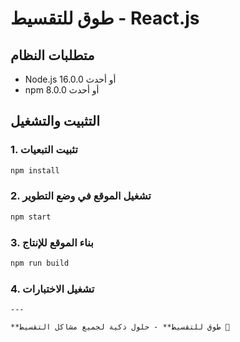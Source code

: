 # طوق للتقسيط - React.js



## متطلبات النظام
- Node.js 16.0.0 أو أحدث
- npm 8.0.0 أو أحدث

## التثبيت والتشغيل

### 1. تثبيت التبعيات
```bash
npm install
```

### 2. تشغيل الموقع في وضع التطوير
```bash
npm start
```

### 3. بناء الموقع للإنتاج
```bash
npm run build
```

### 4. تشغيل الاختبارات
```
---

**طوق للتقسيط** - حلول ذكية لجميع مشاكل التقسيط 🚀
